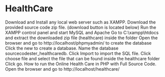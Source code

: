 # HealthCare
Download and Install any local web server such as XAMPP.
Download the provided source code zip file. (download button is located below)
Run the XAMPP control panel and start MySQL and Apache
Go to C:\xampp\htdocs and extract the downloaded zip file (healthcare) inside the folder
Open the browser and go to http://localhost/phpmyadmin/ to create the database
Click the new to create a database.
Name the database sourcecodester_healthcaredb.
Click Import to import the SQL file. Click choose file and select the file that can be found inside the healthcare folder
Click go.
How to run the Online Health Care in PHP with Full Source Code.
Open the browser and go to http://localhost/healthcare/


